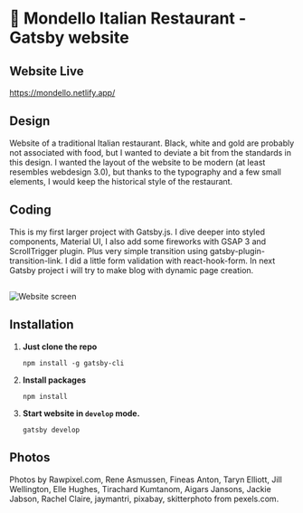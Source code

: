 # :pizza: Mondello Italian Restaurant - Gatsby website

## Website Live

https://mondello.netlify.app/

## Design

Website of a traditional Italian restaurant. Black, white and gold are probably not associated with food, but I wanted to deviate a bit from the standards in this design.
I wanted the layout of the website to be modern (at least resembles webdesign 3.0), but thanks to the typography and a few small elements, I would keep the historical style of the restaurant.

## Coding

This is my first larger project with Gatsby.js. I dive deeper into styled components, Material UI, I also add some fireworks with GSAP 3 and ScrollTrigger plugin. Plus very simple transition using gatsby-plugin-transition-link. I did a little form validation with react-hook-form. In next Gatsby project i will try to make blog with dynamic page creation.

##

![Website screen](https://raw.githubusercontent.com/cirocki/italian_restaurant_gatsby_website/master/src/img/screen/mondello-restaurant-website-homepage-screen.jpg)

## Installation

1. **Just clone the repo**

   ```shell
   npm install -g gatsby-cli

   ```

2. **Install packages**

   ```shell
   npm install

   ```

3. **Start website in `develop` mode.**

   ```shell
   gatsby develop

   ```

## Photos

Photos by Rawpixel.com, Rene Asmussen, Fineas Anton, Taryn Elliott, Jill Wellington, Elle Hughes, Tirachard Kumtanom, Aigars Jansons, Jackie Jabson, Rachel Claire, jaymantri, pixabay, skitterphoto from pexels.com.
